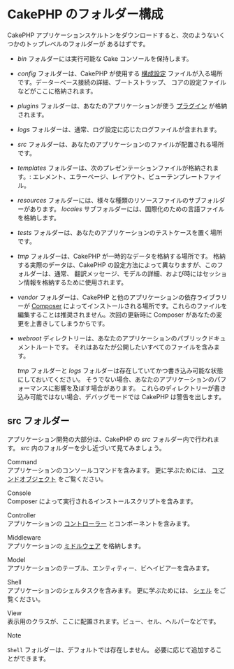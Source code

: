 # CakePHP のフォルダー構成

CakePHP アプリケーションスケルトンをダウンロードすると、次のようないくつかのトップレベルのフォルダーが
あるはずです。

- *bin* フォルダーには実行可能な Cake コンソールを保持します。

- *config* フォルダーは、CakePHP が使用する [構成設定](../development/configuration)
  ファイルが入る場所です。データーベース接続の詳細、ブートストラップ、
  コアの設定ファイルなどがここに格納されます。

- *plugins* フォルダーは、あなたのアプリケーションが使う [プラグイン](../plugins) が格納されます。

- *logs* フォルダーは、通常、ログ設定に応じたログファイルが含まれます。

- *src* フォルダーは、あなたのアプリケーションのファイルが配置される場所です。

- *templates* フォルダーは、次のプレゼンテーションファイルが格納されます。:
  エレメント、エラーページ、レイアウト、ビューテンプレートファイル。

- *resources* フォルダーには、様々な種類のリソースファイルのサブフォルダーがあります。
  *locales* サブフォルダーには、国際化のための言語ファイルを格納します。

- *tests* フォルダーは、あなたのアプリケーションのテストケースを置く場所です。

- *tmp* フォルダーは、CakePHP が一時的なデータを格納する場所です。
  格納する実際のデータは、CakePHP の設定方法によって異なりますが、このフォルダーは、通常、
  翻訳メッセージ、モデルの詳細、および時にはセッション情報を格納するために使用されます。

- *vendor* フォルダーは、CakePHP と他のアプリケーションの依存ライブラリーが [Composer](https://getcomposer.org) によってインストールされる場所です。これらのファイルを
  編集することは推奨されません。次回の更新時に Composer があなたの変更を上書きしてしまうからです。

- *webroot* ディレクトリーは、あなたのアプリケーションのパブリックドキュメントルートです。
  それはあなたが公開したいすべてのファイルを含みます。

  *tmp* フォルダーと *logs* フォルダーは存在していてかつ書き込み可能な状態にしておいてください。
  そうでない場合、あなたのアプリケーションのパフォーマンスに影響を及ぼす場合があります。
  これらのディレクトリーが書き込み可能ではない場合、デバッグモードでは CakePHP は警告を出します。

## src フォルダー

アプリケーション開発の大部分は、CakePHP の *src* フォルダー内で行われます。
*src* 内のフォルダーを少し近づいて見てみましょう。

Command  
アプリケーションのコンソールコマンドを含みます。
更に学ぶためには、 [コマンドオブジェクト](../console-commands/commands) をご覧ください。

Console  
Composer によって実行されるインストールスクリプトを含みます。

Controller  
アプリケーションの [コントローラー](../controllers) とコンポーネントを含みます。

Middleware  
アプリケーションの [ミドルウェア](../controllers/middleware) を格納します。

Model  
アプリケーションのテーブル、エンティティー、ビヘイビアーを含みます。

Shell  
アプリケーションのシェルタスクを含みます。
更に学ぶためには、 [シェル](../console-commands/shells) をご覧ください。

View  
表示用のクラスが、ここに配置されます。ビュー、セル、ヘルパーなどです。

> [!NOTE]
> `Shell` フォルダーは、デフォルトでは存在しません。
> 必要に応じて追加することができます。
